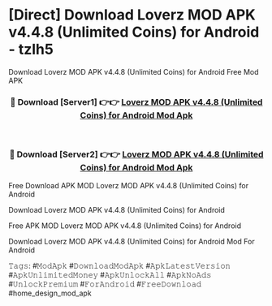 # [Direct] Download Loverz MOD APK v4.4.8 (Unlimited Coins) for Android - tzlh5
Download Loverz MOD APK v4.4.8 (Unlimited Coins) for Android Free Mod APK

<div align="center">
<h3>🔴 Download [Server1] 👉👉 <a href="https://apk-comot.site?title=Loverz_MOD_APK_v4.4.8_(Unlimited_Coins)_for_Android">Loverz MOD APK v4.4.8 (Unlimited Coins) for Android Mod Apk</a></h3><br>

<h3>🔴 Download [Server2] 👉👉 <a href="https://apk-comot.site?title=Loverz_MOD_APK_v4.4.8_(Unlimited_Coins)_for_Android">Loverz MOD APK v4.4.8 (Unlimited Coins) for Android Mod Apk</a></h3>
</div>


Free Download APK MOD Loverz MOD APK v4.4.8 (Unlimited Coins) for Android

Download Loverz MOD APK v4.4.8 (Unlimited Coins) for Android 

Free APK MOD Loverz MOD APK v4.4.8 (Unlimited Coins) for Android 

Download Loverz MOD APK v4.4.8 (Unlimited Coins) for Android Mod For Android

𝚃𝚊𝚐𝚜: #𝙼𝚘𝚍𝙰𝚙𝚔 #𝙳𝚘𝚠𝚗𝚕𝚘𝚊𝚍𝙼𝚘𝚍𝙰𝚙𝚔 #𝙰𝚙𝚔𝙻𝚊𝚝𝚎𝚜𝚝𝚅𝚎𝚛𝚜𝚒𝚘𝚗 #𝙰𝚙𝚔𝚄𝚗𝚕𝚒𝚖𝚒𝚝𝚎𝚍𝙼𝚘𝚗𝚎𝚢 #𝙰𝚙𝚔𝚄𝚗𝚕𝚘𝚌𝚔𝙰𝚕𝚕 #𝙰𝚙𝚔𝙽𝚘𝙰𝚍𝚜 #𝚄𝚗𝚕𝚘𝚌𝚔𝙿𝚛𝚎𝚖𝚒𝚞𝚖 #𝙵𝚘𝚛𝙰𝚗𝚍𝚛𝚘𝚒𝚍 #𝙵𝚛𝚎𝚎𝙳𝚘𝚠𝚗𝚕𝚘𝚊𝚍 #home_design_mod_apk